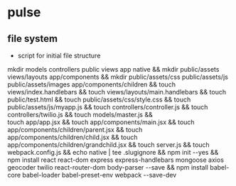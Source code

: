 # pulse

## file system
- script for initial file structure

mkdir models controllers public views app native &&
mkdir public/assets views/layouts app/components &&
mkdir public/assets/css public/assets/js public/assets/images app/components/children && touch views/index.handlebars &&
touch views/layouts/main.handlebars &&
touch public/test.html &&
touch public/assets/css/style.css &&
touch public/assets/js/myapp.js &&
touch controllers/controller.js &&
touch controllers/twilio.js &&
touch models/master.js &&  
touch app/app.jsx &&
touch app/components/main.jsx &&
touch app/components/children/parent.jsx &&
touch app/components/children/child.jsx &&
touch app/components/children/grandchild.jsx &&
touch server.js &&
touch webpack.config.js &&
echo native | tee .slugignore &&
npm init --yes &&
npm install react react-dom express express-handlebars mongoose axios geocoder twilio react-router-dom body-parser --save &&
npm install babel-core babel-loader babel-preset-env webpack --save-dev
